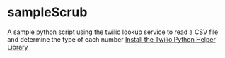 # sampleScrub
A sample python script using the twilio lookup service to read a CSV file and determine the type of each number
[Install the Twilio Python Helper Library](https://www.twilio.com/docs/python/install)